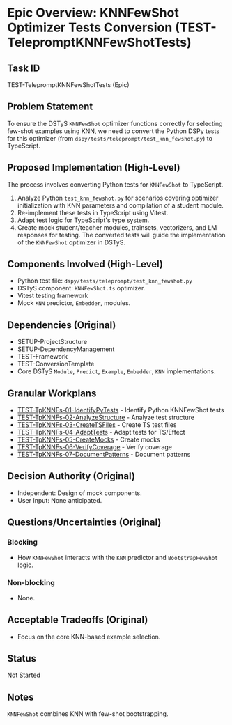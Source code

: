 # Epic Overview: KNNFewShot Optimizer Tests Conversion (TEST-TelepromptKNNFewShotTests)

## Task ID
TEST-TelepromptKNNFewShotTests (Epic)

## Problem Statement
To ensure the DSTyS `KNNFewShot` optimizer functions correctly for selecting few-shot examples using KNN, we need to convert the Python DSPy tests for this optimizer (from `dspy/tests/teleprompt/test_knn_fewshot.py`) to TypeScript.

## Proposed Implementation (High-Level)
The process involves converting Python tests for `KNNFewShot` to TypeScript.
1.  Analyze Python `test_knn_fewshot.py` for scenarios covering optimizer initialization with KNN parameters and compilation of a student module.
2.  Re-implement these tests in TypeScript using Vitest.
3.  Adapt test logic for TypeScript's type system.
4.  Create mock student/teacher modules, trainsets, vectorizers, and LM responses for testing.
The converted tests will guide the implementation of the `KNNFewShot` optimizer in DSTyS.

## Components Involved (High-Level)
- Python test file: `dspy/tests/teleprompt/test_knn_fewshot.py`
- DSTyS component: `KNNFewShot.ts` optimizer.
- Vitest testing framework
- Mock `KNN` predictor, `Embedder`, modules.

## Dependencies (Original)
- SETUP-ProjectStructure
- SETUP-DependencyManagement
- TEST-Framework
- TEST-ConversionTemplate
- Core DSTyS `Module`, `Predict`, `Example`, `Embedder`, `KNN` implementations.

## Granular Workplans
- [TEST-TpKNNFs-01-IdentifyPyTests](../../Documentation/Plans/TEST-TpKNNFs-01-IdentifyPyTests.md) - Identify Python KNNFewShot tests
- [TEST-TpKNNFs-02-AnalyzeStructure](../../Documentation/Plans/TEST-TpKNNFs-02-AnalyzeStructure.md) - Analyze test structure
- [TEST-TpKNNFs-03-CreateTSFiles](../../Documentation/Plans/TEST-TpKNNFs-03-CreateTSFiles.md) - Create TS test files
- [TEST-TpKNNFs-04-AdaptTests](../../Documentation/Plans/TEST-TpKNNFs-04-AdaptTests.md) - Adapt tests for TS/Effect
- [TEST-TpKNNFs-05-CreateMocks](../../Documentation/Plans/TEST-TpKNNFs-05-CreateMocks.md) - Create mocks
- [TEST-TpKNNFs-06-VerifyCoverage](../../Documentation/Plans/TEST-TpKNNFs-06-VerifyCoverage.md) - Verify coverage
- [TEST-TpKNNFs-07-DocumentPatterns](../../Documentation/Plans/TEST-TpKNNFs-07-DocumentPatterns.md) - Document patterns

## Decision Authority (Original)
- Independent: Design of mock components.
- User Input: None anticipated.

## Questions/Uncertainties (Original)
### Blocking
- How `KNNFewShot` interacts with the `KNN` predictor and `BootstrapFewShot` logic.
### Non-blocking
- None.

## Acceptable Tradeoffs (Original)
- Focus on the core KNN-based example selection.

## Status
Not Started

## Notes
`KNNFewShot` combines KNN with few-shot bootstrapping.